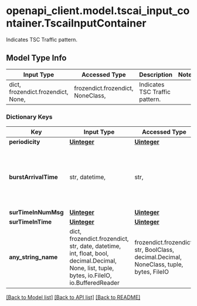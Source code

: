 # openapi_client.model.tscai_input_container.TscaiInputContainer

Indicates TSC Traffic pattern.

## Model Type Info
Input Type | Accessed Type | Description | Notes
------------ | ------------- | ------------- | -------------
dict, frozendict.frozendict, None,  | frozendict.frozendict, NoneClass,  | Indicates TSC Traffic pattern. | 

### Dictionary Keys
Key | Input Type | Accessed Type | Description | Notes
------------ | ------------- | ------------- | ------------- | -------------
**periodicity** | [**Uinteger**](Uinteger.md) | [**Uinteger**](Uinteger.md) |  | [optional] 
**burstArrivalTime** | str, datetime,  | str,  | string with format &#x27;date-time&#x27; as defined in OpenAPI. | [optional] value must conform to RFC-3339 date-time
**surTimeInNumMsg** | [**Uinteger**](Uinteger.md) | [**Uinteger**](Uinteger.md) |  | [optional] 
**surTimeInTime** | [**Uinteger**](Uinteger.md) | [**Uinteger**](Uinteger.md) |  | [optional] 
**any_string_name** | dict, frozendict.frozendict, str, date, datetime, int, float, bool, decimal.Decimal, None, list, tuple, bytes, io.FileIO, io.BufferedReader | frozendict.frozendict, str, BoolClass, decimal.Decimal, NoneClass, tuple, bytes, FileIO | any string name can be used but the value must be the correct type | [optional]

[[Back to Model list]](../../README.md#documentation-for-models) [[Back to API list]](../../README.md#documentation-for-api-endpoints) [[Back to README]](../../README.md)

